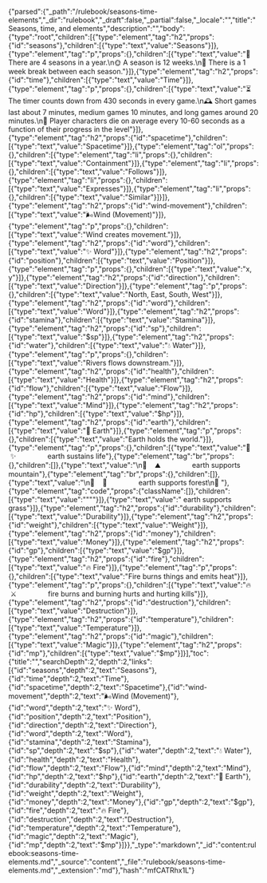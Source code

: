 {"parsed":{"_path":"/rulebook/seasons-time-elements","_dir":"rulebook","_draft":false,"_partial":false,"_locale":"","title":"Seasons, time, and elements","description":"","body":{"type":"root","children":[{"type":"element","tag":"h2","props":{"id":"seasons"},"children":[{"type":"text","value":"Seasons"}]},{"type":"element","tag":"p","props":{},"children":[{"type":"text","value":"📆 There are 4 seasons in a year.\n🌞 A season is 12 weeks.\n🌙 There is a 1 week break between each season."}]},{"type":"element","tag":"h2","props":{"id":"time"},"children":[{"type":"text","value":"Time"}]},{"type":"element","tag":"p","props":{},"children":[{"type":"text","value":"⏳ The timer counts down from 430 seconds in every game.\n🕰️ Short games last about 7 minutes, medium games 10 minutes, and long games around 20 minutes.\n🐉 Player characters die on average every 10-60 seconds as a function of their progress in the level"}]},{"type":"element","tag":"h2","props":{"id":"spacetime"},"children":[{"type":"text","value":"Spacetime"}]},{"type":"element","tag":"ol","props":{},"children":[{"type":"element","tag":"li","props":{},"children":[{"type":"text","value":"Containment"}]},{"type":"element","tag":"li","props":{},"children":[{"type":"text","value":"Follows"}]},{"type":"element","tag":"li","props":{},"children":[{"type":"text","value":"Expresses"}]},{"type":"element","tag":"li","props":{},"children":[{"type":"text","value":"Similar"}]}]},{"type":"element","tag":"h2","props":{"id":"️wind-movement"},"children":[{"type":"text","value":"🌬️Wind  (Movement)"}]},{"type":"element","tag":"p","props":{},"children":[{"type":"text","value":"Wind creates movement."}]},{"type":"element","tag":"h2","props":{"id":"word"},"children":[{"type":"text","value":"✨ Word"}]},{"type":"element","tag":"h2","props":{"id":"position"},"children":[{"type":"text","value":"Position"}]},{"type":"element","tag":"p","props":{},"children":[{"type":"text","value":"x, y"}]},{"type":"element","tag":"h2","props":{"id":"direction"},"children":[{"type":"text","value":"Direction"}]},{"type":"element","tag":"p","props":{},"children":[{"type":"text","value":"North, East, South, West"}]},{"type":"element","tag":"h2","props":{"id":"word"},"children":[{"type":"text","value":"Word"}]},{"type":"element","tag":"h2","props":{"id":"stamina"},"children":[{"type":"text","value":"Stamina"}]},{"type":"element","tag":"h2","props":{"id":"sp"},"children":[{"type":"text","value":"$sp"}]},{"type":"element","tag":"h2","props":{"id":"water"},"children":[{"type":"text","value":"💧 Water"}]},{"type":"element","tag":"p","props":{},"children":[{"type":"text","value":"Rivers flows downstream."}]},{"type":"element","tag":"h2","props":{"id":"health"},"children":[{"type":"text","value":"Health"}]},{"type":"element","tag":"h2","props":{"id":"flow"},"children":[{"type":"text","value":"Flow"}]},{"type":"element","tag":"h2","props":{"id":"mind"},"children":[{"type":"text","value":"Mind"}]},{"type":"element","tag":"h2","props":{"id":"hp"},"children":[{"type":"text","value":"$hp"}]},{"type":"element","tag":"h2","props":{"id":"earth"},"children":[{"type":"text","value":"🌱 Earth"}]},{"type":"element","tag":"p","props":{},"children":[{"type":"text","value":"Earth holds the world."}]},{"type":"element","tag":"p","props":{},"children":[{"type":"text","value":"🌱    ✨                earth sustains life"},{"type":"element","tag":"br","props":{},"children":[]},{"type":"text","value":"\n🌱    ⛰️                earth supports mountain"},{"type":"element","tag":"br","props":{},"children":[]},{"type":"text","value":"\n🌱    🌲                earth supports forest\n🌱     "},{"type":"element","tag":"code","props":{"className":[]},"children":[{"type":"text","value":"\"\""}]},{"type":"text","value":"                 earth supports grass"}]},{"type":"element","tag":"h2","props":{"id":"durability"},"children":[{"type":"text","value":"Durability"}]},{"type":"element","tag":"h2","props":{"id":"weight"},"children":[{"type":"text","value":"Weight"}]},{"type":"element","tag":"h2","props":{"id":"money"},"children":[{"type":"text","value":"Money"}]},{"type":"element","tag":"h2","props":{"id":"gp"},"children":[{"type":"text","value":"$gp"}]},{"type":"element","tag":"h2","props":{"id":"fire"},"children":[{"type":"text","value":"🔥 Fire"}]},{"type":"element","tag":"p","props":{},"children":[{"type":"text","value":"Fire burns things and emits heat"}]},{"type":"element","tag":"p","props":{},"children":[{"type":"text","value":"🔥    ⚔️                fire burns and burning hurts and hurting kills"}]},{"type":"element","tag":"h2","props":{"id":"destruction"},"children":[{"type":"text","value":"Destruction"}]},{"type":"element","tag":"h2","props":{"id":"temperature"},"children":[{"type":"text","value":"Temperature"}]},{"type":"element","tag":"h2","props":{"id":"magic"},"children":[{"type":"text","value":"Magic"}]},{"type":"element","tag":"h2","props":{"id":"mp"},"children":[{"type":"text","value":"$mp"}]}],"toc":{"title":"","searchDepth":2,"depth":2,"links":[{"id":"seasons","depth":2,"text":"Seasons"},{"id":"time","depth":2,"text":"Time"},{"id":"spacetime","depth":2,"text":"Spacetime"},{"id":"️wind-movement","depth":2,"text":"🌬️Wind  (Movement)"},{"id":"word","depth":2,"text":"✨ Word"},{"id":"position","depth":2,"text":"Position"},{"id":"direction","depth":2,"text":"Direction"},{"id":"word","depth":2,"text":"Word"},{"id":"stamina","depth":2,"text":"Stamina"},{"id":"sp","depth":2,"text":"$sp"},{"id":"water","depth":2,"text":"💧 Water"},{"id":"health","depth":2,"text":"Health"},{"id":"flow","depth":2,"text":"Flow"},{"id":"mind","depth":2,"text":"Mind"},{"id":"hp","depth":2,"text":"$hp"},{"id":"earth","depth":2,"text":"🌱 Earth"},{"id":"durability","depth":2,"text":"Durability"},{"id":"weight","depth":2,"text":"Weight"},{"id":"money","depth":2,"text":"Money"},{"id":"gp","depth":2,"text":"$gp"},{"id":"fire","depth":2,"text":"🔥 Fire"},{"id":"destruction","depth":2,"text":"Destruction"},{"id":"temperature","depth":2,"text":"Temperature"},{"id":"magic","depth":2,"text":"Magic"},{"id":"mp","depth":2,"text":"$mp"}]}},"_type":"markdown","_id":"content:rulebook:seasons-time-elements.md","_source":"content","_file":"rulebook/seasons-time-elements.md","_extension":"md"},"hash":"mfCATRhx1L"}